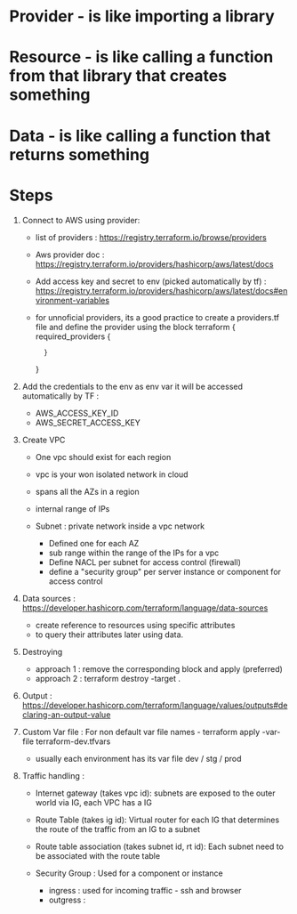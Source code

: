 
# Provider - is like importing a library 
# Resource - is like calling a function from that library that creates something
# Data - is like calling a function that returns something


# Steps # 

1. Connect to AWS using provider:
    - list of providers : https://registry.terraform.io/browse/providers
    - Aws provider doc : https://registry.terraform.io/providers/hashicorp/aws/latest/docs
    - Add access key and secret to env (picked automatically by tf) : 
        https://registry.terraform.io/providers/hashicorp/aws/latest/docs#environment-variables
    - for unnoficial providers, its a good practice to create a providers.tf file and define the provider using the block 
        terraform {
            required_providers {

            }
        }


2. Add the credentials to the env as env var it will be accessed automatically by TF  : 
    - AWS_ACCESS_KEY_ID
    - AWS_SECRET_ACCESS_KEY

3. Create VPC 
    - One vpc should exist for each region 
    - vpc is your won isolated network in cloud 
    - spans all the AZs in a region 
    - internal range of IPs


    - Subnet : private network inside a vpc network
        - Defined one for each AZ 
        - sub range within the range of the IPs for a vpc 
        - Define NACL per subnet for access control (firewall)
        - define a "security group" per server instance or component for access control 
    
4. Data sources : https://developer.hashicorp.com/terraform/language/data-sources
    - create reference to resources using specific attributes
    - to query their attributes later using data.<reference name>

5. Destroying 
    - approach 1 : remove the corresponding block and apply (preferred)
    - approach 2 : terraform destroy -target <resource type>.<resource name>

6. Output : https://developer.hashicorp.com/terraform/language/values/outputs#declaring-an-output-value

7. Custom Var file : For non default var file names - terraform apply -var-file terraform-dev.tfvars
    - usually each environment has its var file dev / stg / prod 

8. Traffic handling :  
    - Internet gateway (takes vpc id): subnets are exposed to the outer world via IG, each VPC has a IG 
    - Route Table (takes ig id): Virtual router for each IG that determines the route of the traffic from an IG to a subnet
    - Route table association (takes subnet id, rt id): Each subnet need to be associated with the route table
    
    - Security Group : Used for a component or instance 
        - ingress : used for incoming traffic - ssh and browser 
        - outgress : 
    







